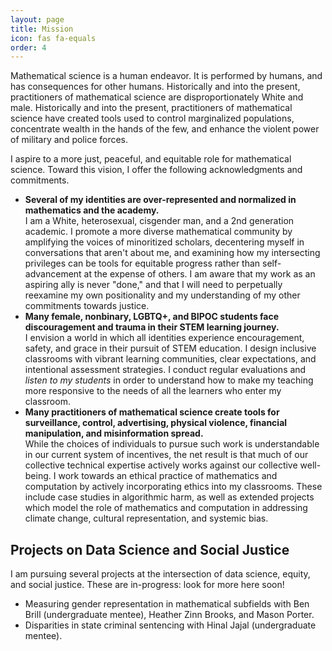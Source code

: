 ```yaml
---
layout: page
title: Mission
icon: fas fa-equals
order: 4
---
```




Mathematical science is a human endeavor. It is performed by humans, and has consequences for other humans. Historically and into the present, practitioners of mathematical science are disproportionately White and male. Historically and into the present, practitioners of mathematical science have created tools used to control marginalized populations, concentrate wealth in the hands of the few, and enhance the violent power of military and police forces. 

I aspire to a more just, peaceful, and equitable role for mathematical science.  Toward this vision, I offer the following acknowledgments and commitments. 

- **Several of my identities are over-represented and normalized in mathematics and the academy.** <br>
I am a White, heterosexual, cisgender man, and a 2nd generation academic. I promote a more diverse mathematical community by amplifying the voices of minoritized scholars, decentering myself in conversations that aren't about me, and examining how my intersecting privileges can be tools for equitable progress rather than self-advancement at the expense of others. I am aware that my work as an aspiring ally is never "done," and that I will need to perpetually reexamine my own positionality and my understanding of my other commitments towards justice. 
- **Many female, nonbinary, LGBTQ+, and BIPOC students face discouragement and trauma in their STEM learning journey.** <br>
I envision a world in which all identities experience encouragement, safety, and grace in their pursuit of STEM education. I design inclusive classrooms with vibrant learning communities, clear expectations, and intentional assessment strategies. I conduct regular evaluations and *listen to my students* in order to understand how to make my teaching more responsive to the needs of all the learners who enter my classroom. 
- **Many practitioners of mathematical science create tools for surveillance, control, advertising, physical violence, financial manipulation, and misinformation spread.** <br>
While the choices of individuals to pursue such work is understandable in our current system of incentives, the net result is that much of our collective technical expertise actively works against our collective well-being. I work towards an ethical practice of mathematics and computation by actively incorporating ethics into my classrooms. These include case studies in algorithmic harm, as well as extended projects which model the role of mathematics and computation in addressing climate change, cultural representation, and systemic bias. 

## Projects on Data Science and Social Justice

I am pursuing several projects at the intersection of data science, equity, and social justice. These are in-progress: look for more here soon! 

- Measuring gender representation in mathematical subfields with Ben Brill (undergraduate mentee), Heather Zinn Brooks, and Mason Porter. 
- Disparities in state criminal sentencing with Hinal Jajal (undergraduate mentee).  


